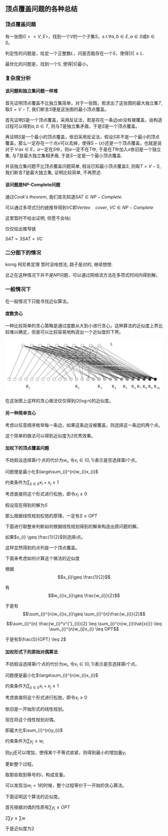 ## 顶点覆盖问题的各种总结

### 顶点覆盖问题

有一张图$G=<V,E>$，找到一个$V$的一个子集$S$，$s.t. \forall a,b\in E,a\in S$或$b\in S$。

判定性的问题是，给定一个正整数$L$，问是否能存在一个$S$，使得$|S| \leq L$.

最优化的问题是，找到一个$S$, 使得$|S|$最小。

### 复杂度分析

#### 该问题和独立集问题一样难

首先证明顶点覆盖不比独立集简单，对于一张图，若求出了这张图的最大独立集$T$, 取$S = V-T$, 我们断言$S$便是这张图的最小顶点覆盖。

首先证明$S$是一个顶点覆盖，采用反证法，若是存在一条边$ab$没有被覆盖，由构造过程可以得到$a,b\in T$, 则与$T$是独立集矛盾，于是$S$是一个顶点覆盖。

再证明$S$是一个最小的顶点覆盖，依旧采用反证法，假设$S$并不是一个最小的顶点覆盖，那么一定存在一个点$x$可以去掉，使得$S-\{x\}$还是一个顶点覆盖，也就是说对于$\forall ax\in E$，$a$一定在$S$中，则$a$一定不在$T$中, 于是在$T$中加入$x$依旧是一个独立集, 与$T$是最大独立集相矛盾, 于是$S$一定是一个最小顶点覆盖.

并且独立集问题不比顶点覆盖问题简单, 假设已知最小顶点覆盖$S$, 则取$T = V-S$, 我们断言$T$是最大独立集, 证明比较简单, 不再赘述.

#### 该问题是NP-Complete问题

通过$Cook's$  $theorem$, 我们首先知道$SAT \in NP-Complete$.

可以通过多项式归约链推导得到$VC$即$Vertex\quad cover$, $VC \in NP-Complete$

这里暂时不给出证明, 但愿不会咕(

仅仅给出推导链

$SAT \propto 3SAT \propto VC$

### 二分图下的情况

konig 柯尼希定理 暂时没啥想法, 路子是对的, 继续想想.

总之在这种情况下并不是$NP$问题，可以通过网络流方法在多项式时间内得到解。

### 一般情况下

在一般情况下只能寻找近似算法。

#### 度数贪心

一种比较简单的贪心策略是通过度数从大到小进行贪心，这种算法的近似度上界比较难以确定，但是可以比较容易地构造出一个近似度的下界。

![image-20201103193010767](独立集问题的各种总结/image-20201103193010767.png)

在这张图上这样的贪心做法仅仅得到$\Omega(\log{n})$的近似度。

#### 另一种简单贪心

考虑以任意顺序枚举每一条边，如果这条边没被覆盖，则选择这一条边的两个点。

这个简单的做法可以得到近似度为$2$优秀效果。

#### 加权下的顶点覆盖问题

不妨假设选择第$i$个点的代价为$w_{i}$, 令$x_{i} \in \{0,1\}$表示是否选择第$i$个点。

问题便是最小化$\large\sum_{i}^{n}w_{i}x_{i}$

约束条件为$\sum_{ij\in E}x_{i}+x_{j}\geq 1$

考虑直接将这个形式进行松弛，即令$x_{i}\geq 0$

假设现在得到的解为$S$

那么根据线性规划松弛的原理，一定有$S \leq OPT$

下面进行取整来判断如何根据线性规划得到的解来构造出原问题的解。

如果$x_{i} \geq \frac{1}{2}$则选择$i$点。

这样显然得到的点列是一个顶点覆盖。

下面来考虑如何计算这个做法的近似度

根据$$x_{i}\geq \frac{1}{2}$$

有$$w_{i}x_{i}\geq \frac{w_{i}}{2}$$

于是有$$\sum_{i}^{n}w_{i}x_{i}\geq \sum_{i}^{n}\frac{w_{i}}{2}$$

$$\sum_{i}^{n} \frac{w_{i}*x^{'}_{i}}{2} \leq \sum_{i}^{n}w_{i}\hat{x{i}} \leq \sum_{i}^{n}w_{i}x_{i} \leq OPT$$

于是有$\frac{S}{OPT} \leq 2$

#### 加权形式下的原始对偶算法

不妨假设选择第$i$个点的代价为$w_{i}$, 令$x_{i} \in \{0,1\}$表示是否选择第$i$个点。

问题便是最小化$\large\sum_{i}^{n}w_{i}x_{i}$

约束条件为$\sum_{ij\in E}x_{i}+x_{j}\geq 1$

考虑直接将这个形式进行松弛，即令$x_{i}\geq 0$

依旧是一开始形式的线性规划。

现在将这个线性规划对偶。

即最大化$\sum_{i}^{n}y_{i}$

约束条件为$\sum y_{j} \leq w_{i}$

则$y_{i}$还可以增加，使得某个不等式收紧，则得到最小的增加量$y_{i}$

更新整个过程。

取那些取到等号的$i$，构成变量。

可以发现当$w_{i}=1$的时候，整个过程等价于一开始的贪心算法。

下面证明这个算法的近似度。

首先根据对偶的性质有$\sum y_{i} \leq OPT$

$2\sum{y} \geq \sum w$

于是近似度为$2$




